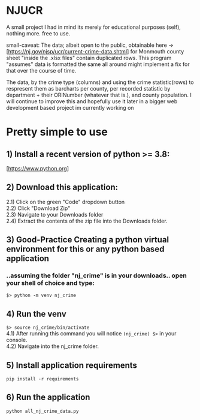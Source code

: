 # NJUCR
A small project I had in mind its merely for educational purposes (self), nothing more. free to use.

small-caveat: The data; albeit open to the public, obtainable here -> [https://nj.gov/njsp/ucr/current-crime-data.shtml]
for Monmouth county sheet "inside the .xlsx files" contain duplicated rows. This program "assumes" data is formatted the same all around
might implement a fix for that over the course of time.


<p> 
  The data, by the crime type (columns) and using the crime statistic(rows) to
  respresent them as barcharts per county, per recorded statistic by department + their ORINumber (whatever that is.), 
  and county population. I will continue to improve this and hopefully use it later in a bigger web development based project im currently working on
</p>


# Pretty simple to use
## 1) Install a recent version of python >= 3.8:
[https://www.python.org]

## 2) Download this application:
2.1) Click on the green "Code" dropdown button<br>
2.2) Click "Download Zip"<br>
2.3) Navigate to your Downloads folder<br>
2.4) Extract the contents of the zip file into the Downloads folder.<br>

## 3) **Good-Practice** Creating a python virtual environment for this or any python based application
### ..assuming the folder "nj_crime" is in your downloads.. open your shell of choice and type:
 `$> python -m venv nj_crime`

## 4) Run the venv
`$> source nj_crime/bin/activate`<br>
4.1) After running this command you will notice `(nj_crime) $>` in your console.<br>
4.2) Navigate into the nj_crime folder. <br>

## 5) Install application requirements
`pip install -r requirements`

## 6) Run the application
`python all_nj_crime_data.py`

